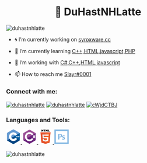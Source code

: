 
<h1 align="center">🦖 DuHastNHLatte
</h1>
<p align="left"> <img src="https://gpvc.arturio.dev/duhastnhlatte" alt="duhastnhlatte" /> </p>

- 🌀 I’m currently working on [syroxware.cc](https://syroxware.cc/)

- 🌱 I’m currently learning [C++,HTML,javascript,PHP](https://visualstudio.microsoft.com/de/)

- 🤝 I’m working with [C#,C++,HTML,javascript](https://visualstudio.microsoft.com/de/)

- 📫 How to reach me [Slayr#0001](https://discord.com/login)

<h3 align="left">Connect with me:</h3>
<p align="left">
<a href="https://twitter.com/S1ayrrr" target="blank"><img align="center" src="https://raw.githubusercontent.com/rahuldkjain/github-profile-readme-generator/master/src/images/icons/Social/twitter.svg" alt="duhastnhlatte" height="30" width="40" /></a>
<a href="https://www.youtube.com/channel/UCHqA0WEidpWItz8FAwz9Xug" target="blank"><img align="center" src="https://raw.githubusercontent.com/rahuldkjain/github-profile-readme-generator/master/src/images/icons/Social/youtube.svg" alt="duhastnhlatte" height="30" width="40" /></a>
<a href="https://discord.gg/cWjdCTBJ" target="blank"><img align="center" src="https://raw.githubusercontent.com/rahuldkjain/github-profile-readme-generator/master/src/images/icons/Social/discord.svg" alt="cWjdCTBJ" height="30" width="40" /></a>
</p>

<h3 align="left">Languages and Tools:</h3>
<p align="left"> <a href="https://www.w3schools.com/cpp/" target="_blank" rel="noreferrer"> <img src="https://raw.githubusercontent.com/devicons/devicon/master/icons/cplusplus/cplusplus-original.svg" alt="cplusplus" width="40" height="40"/> </a> <a href="https://www.w3schools.com/cs/" target="_blank" rel="noreferrer"> <img src="https://raw.githubusercontent.com/devicons/devicon/master/icons/csharp/csharp-original.svg" alt="csharp" width="40" height="40"/> </a> <a href="https://www.w3.org/html/" target="_blank" rel="noreferrer"> <img src="https://raw.githubusercontent.com/devicons/devicon/master/icons/html5/html5-original-wordmark.svg" alt="html5" width="40" height="40"/> </a> <a href="https://www.photoshop.com/en" target="_blank" rel="noreferrer"> <img src="https://raw.githubusercontent.com/devicons/devicon/master/icons/photoshop/photoshop-line.svg" alt="photoshop" width="40" height="40"/> </a> </p>

<p><img align="center" src="https://github-readme-stats.vercel.app/api/top-langs?username=-duhastnhlatte&show_icons=true&locale=en&layout=compact" alt="duhastnhlatte" /></p>

